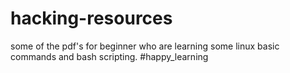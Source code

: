 # hacking-resources
some of the pdf's for beginner who are learning some linux basic commands and bash scripting.
#happy_learning
